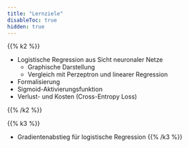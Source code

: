 ```yaml
---
title: "Lernziele"
disableToc: true
hidden: true
---
```



{{% k2 %}}
*   Logistische Regression aus Sicht neuronaler Netze
    *   Graphische Darstellung
    *   Vergleich mit Perzeptron und linearer Regression
*   Formalisierung
*   Sigmoid-Aktivierungsfunktion
*   Verlust- und Kosten (Cross-Entropy Loss)

{{% /k2 %}}

{{% k3 %}}
*   Gradientenabstieg für logistische Regression
{{% /k3 %}}
